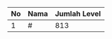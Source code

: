 | No | Nama            | Jumlah Level |
|----|-----------------|--------------|
| 1  | #    |    813        |
